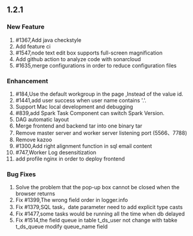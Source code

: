 ## 1.2.1

### New Feature	
1. #1367,Add java checkstyle
2. Add feature ci
3. #1547,node text edit box supports full-screen magnification
4. Add github action to analyze code with sonarcloud
5. #1635,merge configurations in order to reduce configuration files


	
### Enhancement	
1. #184,Use the default workgroup in the page ,Instead of the value id.
2. #1441,add user success when user name contains '.'.
3. Support Mac local development and debugging
4. #839,add Spark Task Component can switch Spark Version.
5. DAG automatic layout
6. Merge frontend and backend tar into one binary tar
7. Remove master server and worker server listening port (5566、7788)
8. Remove kazoo
9. #1300,Add right alignment function in sql email content
10. #747,Worker Log desensitization
11. add profile nginx in order to deploy frontend


### Bug Fixes
1. Solve the problem that the pop-up box cannot be closed when the browser returns
2. Fix #1399,The wrong field order in logger.info
3. Fix #1379,SQL task，date parameter need to add explicit type casts
4. Fix #1477,some tasks would be running all the time when db delayed
5. Fix #1514,the field queue in table t_ds_user not change with tabke t_ds_queue modify queue_name field
